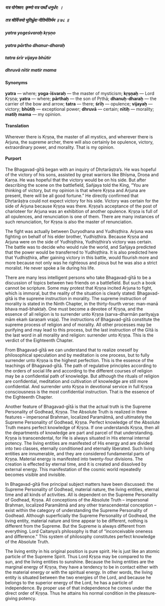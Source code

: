##### यत्र योगेश्वर: कृष्णो यत्र पार्थो धनुर्धर: ।
##### तत्र श्रीर्विजयो भूतिर्ध्रुवा नीतिर्मतिर्मम ॥ ७८ ॥

##### yatra yogeśvaraḥ kṛṣṇo
##### yatra pārtho dhanur-dharaḥ
##### tatra śrīr vijayo bhūtir
##### dhruvā nītir matir mama

#### Synonyms

**yatra** — where; **yoga**-**īśvaraḥ** — the master of mysticism; **kṛṣṇaḥ** — Lord Kṛṣṇa; **yatra** — where; **pārthaḥ** — the son of Pṛthā; **dhanuḥ**-**dharaḥ** — the carrier of the bow and arrow; **tatra** — there; **śrīḥ** — opulence; **vijayaḥ** — victory; **bhūtiḥ** — exceptional power; **dhruvā** — certain; **nītiḥ** — morality; **matiḥ** **mama** — my opinion.

#### Translation

Wherever there is Kṛṣṇa, the master of all mystics, and wherever there is Arjuna, the supreme archer, there will also certainly be opulence, victory, extraordinary power, and morality. That is my opinion.

#### Purport

The Bhagavad-gītā began with an inquiry of Dhṛtarāṣṭra’s. He was hopeful of the victory of his sons, assisted by great warriors like Bhīṣma, Droṇa and Karṇa. He was hopeful that the victory would be on his side. But after describing the scene on the battlefield, Sañjaya told the King, “You are thinking of victory, but my opinion is that where Kṛṣṇa and Arjuna are present, there will be all good fortune.” He directly confirmed that Dhṛtarāṣṭra could not expect victory for his side. Victory was certain for the side of Arjuna because Kṛṣṇa was there. Kṛṣṇa’s acceptance of the post of charioteer for Arjuna was an exhibition of another opulence. Kṛṣṇa is full of all opulences, and renunciation is one of them. There are many instances of such renunciation, for Kṛṣṇa is also the master of renunciation.

The fight was actually between Duryodhana and Yudhiṣṭhira. Arjuna was fighting on behalf of his elder brother, Yudhiṣṭhira. Because Kṛṣṇa and Arjuna were on the side of Yudhiṣṭhira, Yudhiṣṭhira’s victory was certain. The battle was to decide who would rule the world, and Sañjaya predicted that the power would be transferred to Yudhiṣṭhira. It is also predicted here that Yudhiṣṭhira, after gaining victory in this battle, would flourish more and more because not only was he righteous and pious but he was also a strict moralist. He never spoke a lie during his life.

There are many less intelligent persons who take Bhagavad-gītā to be a discussion of topics between two friends on a battlefield. But such a book cannot be scripture. Some may protest that Kṛṣṇa incited Arjuna to fight, which is immoral, but the reality of the situation is clearly stated: Bhagavad-gītā is the supreme instruction in morality. The supreme instruction of morality is stated in the Ninth Chapter, in the thirty-fourth verse: man-manā bhava mad-bhaktaḥ. One must become a devotee of Kṛṣṇa, and the essence of all religion is to surrender unto Kṛṣṇa (sarva-dharmān parityajya mām ekaṁ śaraṇaṁ vraja). The instructions of Bhagavad-gītā constitute the supreme process of religion and of morality. All other processes may be purifying and may lead to this process, but the last instruction of the Gītā is the last word in all morality and religion: surrender unto Kṛṣṇa. This is the verdict of the Eighteenth Chapter.

From Bhagavad-gītā we can understand that to realize oneself by philosophical speculation and by meditation is one process, but to fully surrender unto Kṛṣṇa is the highest perfection. This is the essence of the teachings of Bhagavad-gītā. The path of regulative principles according to the orders of social life and according to the different courses of religion may be a confidential path of knowledge. But although the rituals of religion are confidential, meditation and cultivation of knowledge are still more confidential. And surrender unto Kṛṣṇa in devotional service in full Kṛṣṇa consciousness is the most confidential instruction. That is the essence of the Eighteenth Chapter.

Another feature of Bhagavad-gītā is that the actual truth is the Supreme Personality of Godhead, Kṛṣṇa. The Absolute Truth is realized in three features – impersonal Brahman, localized Paramātmā, and ultimately the Supreme Personality of Godhead, Kṛṣṇa. Perfect knowledge of the Absolute Truth means perfect knowledge of Kṛṣṇa. If one understands Kṛṣṇa, then all the departments of knowledge are part and parcel of that understanding. Kṛṣṇa is transcendental, for He is always situated in His eternal internal potency. The living entities are manifested of His energy and are divided into two classes, eternally conditioned and eternally liberated. Such living entities are innumerable, and they are considered fundamental parts of Kṛṣṇa. Material energy is manifested into twenty-four divisions. The creation is effected by eternal time, and it is created and dissolved by external energy. This manifestation of the cosmic world repeatedly becomes visible and invisible.

In Bhagavad-gītā five principal subject matters have been discussed: the Supreme Personality of Godhead, material nature, the living entities, eternal time and all kinds of activities. All is dependent on the Supreme Personality of Godhead, Kṛṣṇa. All conceptions of the Absolute Truth – impersonal Brahman, localized Paramātmā and any other transcendental conception – exist within the category of understanding the Supreme Personality of Godhead. Although superficially the Supreme Personality of Godhead, the living entity, material nature and time appear to be different, nothing is different from the Supreme. But the Supreme is always different from everything. Lord Caitanya’s philosophy is that of “inconceivable oneness and difference.” This system of philosophy constitutes perfect knowledge of the Absolute Truth.

The living entity in his original position is pure spirit. He is just like an atomic particle of the Supreme Spirit. Thus Lord Kṛṣṇa may be compared to the sun, and the living entities to sunshine. Because the living entities are the marginal energy of Kṛṣṇa, they have a tendency to be in contact either with the material energy or with the spiritual energy. In other words, the living entity is situated between the two energies of the Lord, and because he belongs to the superior energy of the Lord, he has a particle of independence. By proper use of that independence he comes under the direct order of Kṛṣṇa. Thus he attains his normal condition in the pleasure-giving potency.